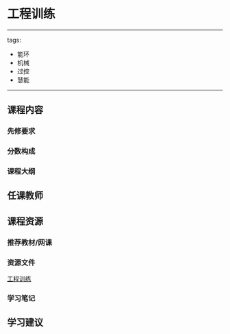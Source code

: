 # 工程训练

---
tags:
  - 能环
  - 机械
  - 过控
  - 慧能
---

## 课程内容

### 先修要求

### 分数构成

### 课程大纲

## 任课教师

## 课程资源

### 推荐教材/网课

### 资源文件

[工程训练](https://pan.baidu.com/s/1UYeHjuexi3RKcADcaYULMg?pwd=jsue)

### 学习笔记

## 学习建议



